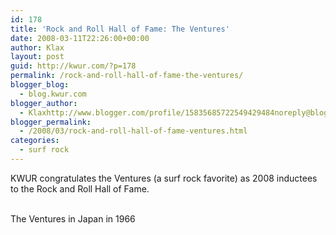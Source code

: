 ```yaml
---
id: 178
title: 'Rock and Roll Hall of Fame: The Ventures'
date: 2008-03-11T22:26:00+00:00
author: Klax
layout: post
guid: http://kwur.com/?p=178
permalink: /rock-and-roll-hall-of-fame-the-ventures/
blogger_blog:
  - blog.kwur.com
blogger_author:
  - Klaxhttp://www.blogger.com/profile/15835685722549429484noreply@blogger.com
blogger_permalink:
  - /2008/03/rock-and-roll-hall-of-fame-ventures.html
categories:
  - surf rock
---
```

<div class="pf-content">
  <p>
    KWUR congratulates the Ventures (a surf rock favorite) as 2008 inductees to the Rock and Roll Hall of Fame.
  </p>
  
  <p>
    <br />The Ventures in Japan in 1966
  </p>
</div>
